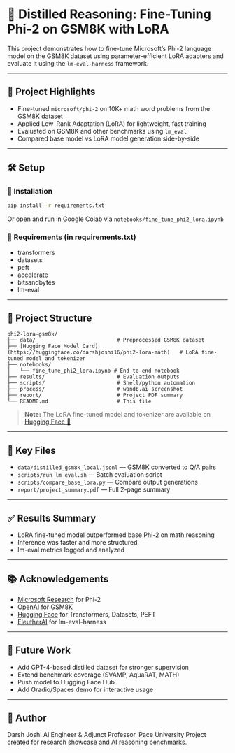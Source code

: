 # 🧠 Distilled Reasoning: Fine-Tuning Phi-2 on GSM8K with LoRA

This project demonstrates how to fine-tune Microsoft’s Phi-2 language model on the GSM8K dataset using parameter-efficient LoRA adapters and evaluate it using the `lm-eval-harness` framework.

---

## 📌 Project Highlights

* Fine-tuned `microsoft/phi-2` on 10K+ math word problems from the GSM8K dataset
* Applied Low-Rank Adaptation (LoRA) for lightweight, fast training
* Evaluated on GSM8K and other benchmarks using `lm_eval`
* Compared base model vs LoRA model generation side-by-side

---

## 🛠️ Setup

### 🔗 Installation

```bash
pip install -r requirements.txt
```

Or open and run in Google Colab via `notebooks/fine_tune_phi2_lora.ipynb`

### 🧾 Requirements (in requirements.txt)

* transformers
* datasets
* peft
* accelerate
* bitsandbytes
* lm-eval

---

## 📁 Project Structure

```
phi2-lora-gsm8k/
├── data/                          # Preprocessed GSM8K dataset
├── [Hugging Face Model Card](https://huggingface.co/darshjoshi16/phi2-lora-math)   # LoRA fine-tuned model and tokenizer
├── notebooks/
│   └── fine_tune_phi2_lora.ipynb # End-to-end notebook
├── results/                       # Evaluation outputs
├── scripts/                       # Shell/python automation
├── process/                       # wandb.ai screenshot
├── report/                        # Project PDF summary
└── README.md                      # This file
```
> **Note:** The LoRA fine-tuned model and tokenizer are available on [Hugging Face 🤗](https://huggingface.co/darshjoshi16/phi2-lora-math)
---

## 📎 Key Files

* `data/distilled_gsm8k_local.jsonl` — GSM8K converted to Q/A pairs
* `scripts/run_lm_eval.sh` — Batch evaluation script
* `scripts/compare_base_lora.py` — Compare output generations
* `report/project_summary.pdf` — Full 2-page summary

---

## ✅ Results Summary

* LoRA fine-tuned model outperformed base Phi-2 on math reasoning
* Inference was faster and more structured
* lm-eval metrics logged and analyzed

---

## 📚 Acknowledgements

* [Microsoft Research](https://www.microsoft.com/en-us/research/) for Phi-2
* [OpenAI](https://openai.com) for GSM8K
* [Hugging Face](https://huggingface.co) for Transformers, Datasets, PEFT
* [EleutherAI](https://github.com/EleutherAI/lm-eval-harness) for lm-eval-harness

---

## 🚀 Future Work

* Add GPT-4-based distilled dataset for stronger supervision
* Extend benchmark coverage (SVAMP, AquaRAT, MATH)
* Push model to Hugging Face Hub
* Add Gradio/Spaces demo for interactive usage

---

## 👤 Author

Darsh Joshi
AI Engineer & Adjunct Professor, Pace University
Project created for research showcase and AI reasoning benchmarks.
